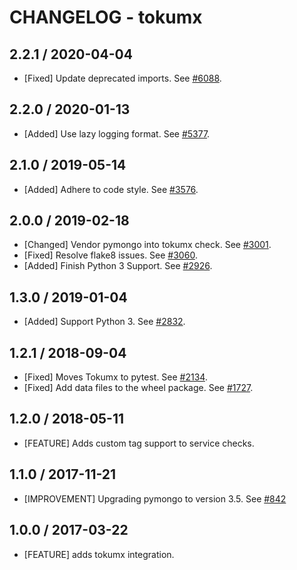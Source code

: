 # CHANGELOG - tokumx

## 2.2.1 / 2020-04-04

* [Fixed] Update deprecated imports. See [#6088](https://github.com/DataDog/integrations-core/pull/6088).

## 2.2.0 / 2020-01-13

* [Added] Use lazy logging format. See [#5377](https://github.com/DataDog/integrations-core/pull/5377).

## 2.1.0 / 2019-05-14

* [Added] Adhere to code style. See [#3576](https://github.com/DataDog/integrations-core/pull/3576).

## 2.0.0 / 2019-02-18

* [Changed] Vendor pymongo into tokumx check. See [#3001](https://github.com/DataDog/integrations-core/pull/3001).
* [Fixed] Resolve flake8 issues. See [#3060](https://github.com/DataDog/integrations-core/pull/3060).
* [Added] Finish Python 3 Support. See [#2926](https://github.com/DataDog/integrations-core/pull/2926).

## 1.3.0 / 2019-01-04

* [Added] Support Python 3. See [#2832][1].

## 1.2.1 / 2018-09-04

* [Fixed] Moves Tokumx to pytest. See [#2134][2].
* [Fixed] Add data files to the wheel package. See [#1727][3].

## 1.2.0 / 2018-05-11

* [FEATURE] Adds custom tag support to service checks.

## 1.1.0 / 2017-11-21

* [IMPROVEMENT] Upgrading pymongo to version 3.5. See [#842][4]

## 1.0.0 / 2017-03-22

* [FEATURE] adds tokumx integration.

<!--- The following link definition list is generated by PimpMyChangelog --->
[1]: https://github.com/DataDog/integrations-core/pull/2832
[2]: https://github.com/DataDog/integrations-core/pull/2134
[3]: https://github.com/DataDog/integrations-core/pull/1727
[4]: https://github.com/DataDog/integrations-core/issues/842
